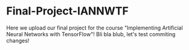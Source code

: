 # Final-Project-IANNWTF

Here we upload our final project for the course "Implementing Artificial Neural Networks with TensorFlow"!
Bli bla blub, let's test commiting changes!
